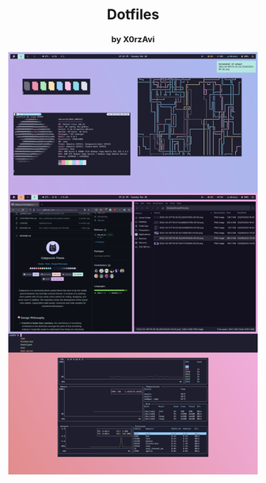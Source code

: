 <h1 align="center">Dotfiles</h1>
<h3 align="center">by X0rzAvi</h4>

<p align="center">
  <img src="assets/images/preview.png">
</p>